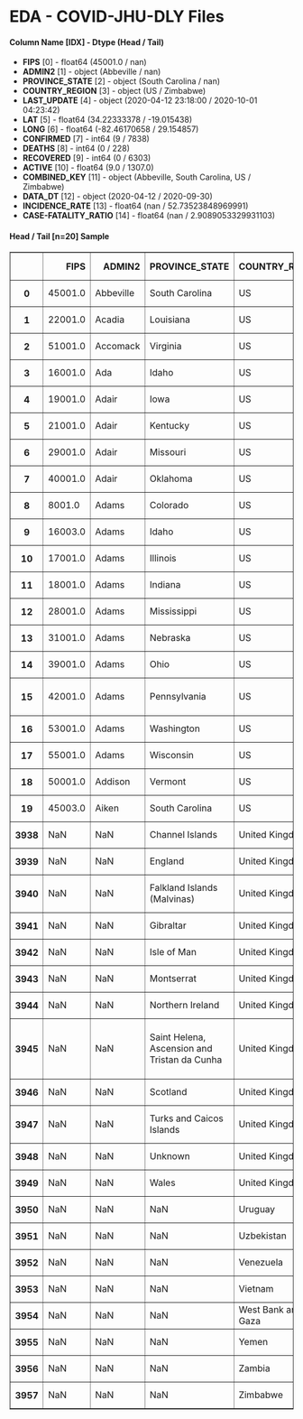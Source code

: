 # EDA - COVID-JHU-DLY Files 

#### Column Name [IDX] -  Dtype (Head / Tail) 
- **FIPS** [0] - float64 (45001.0 / nan) 
- **ADMIN2** [1] - object (Abbeville / nan) 
- **PROVINCE_STATE** [2] - object (South Carolina / nan) 
- **COUNTRY_REGION** [3] - object (US / Zimbabwe) 
- **LAST_UPDATE** [4] - object (2020-04-12 23:18:00 / 2020-10-01 04:23:42) 
- **LAT** [5] - float64 (34.22333378 / -19.015438) 
- **LONG** [6] - float64 (-82.46170658 / 29.154857) 
- **CONFIRMED** [7] - int64 (9 / 7838) 
- **DEATHS** [8] - int64 (0 / 228) 
- **RECOVERED** [9] - int64 (0 / 6303) 
- **ACTIVE** [10] - float64 (9.0 / 1307.0) 
- **COMBINED_KEY** [11] - object (Abbeville, South Carolina, US / Zimbabwe) 
- **DATA_DT** [12] - object (2020-04-12 / 2020-09-30) 
- **INCIDENCE_RATE** [13] - float64 (nan / 52.73523848969991) 
- **CASE-FATALITY_RATIO** [14] - float64 (nan / 2.9089053329931103) 



#### Head / Tail [n=20] Sample 

<table border="1" class="dataframe">
  <thead>
    <tr style="text-align: right;">
      <th></th>
      <th>FIPS</th>
      <th>ADMIN2</th>
      <th>PROVINCE_STATE</th>
      <th>COUNTRY_REGION</th>
      <th>LAST_UPDATE</th>
      <th>LAT</th>
      <th>LONG</th>
      <th>CONFIRMED</th>
      <th>DEATHS</th>
      <th>RECOVERED</th>
      <th>ACTIVE</th>
      <th>COMBINED_KEY</th>
      <th>DATA_DT</th>
      <th>INCIDENCE_RATE</th>
      <th>CASE-FATALITY_RATIO</th>
    </tr>
  </thead>
  <tbody>
    <tr>
      <th>0</th>
      <td>45001.0</td>
      <td>Abbeville</td>
      <td>South Carolina</td>
      <td>US</td>
      <td>2020-04-12 23:18:00</td>
      <td>34.223334</td>
      <td>-82.461707</td>
      <td>9</td>
      <td>0</td>
      <td>0</td>
      <td>9.0</td>
      <td>Abbeville, South Carolina, US</td>
      <td>2020-04-12</td>
      <td>NaN</td>
      <td>NaN</td>
    </tr>
    <tr>
      <th>1</th>
      <td>22001.0</td>
      <td>Acadia</td>
      <td>Louisiana</td>
      <td>US</td>
      <td>2020-04-12 23:18:00</td>
      <td>30.295065</td>
      <td>-92.414197</td>
      <td>99</td>
      <td>5</td>
      <td>0</td>
      <td>94.0</td>
      <td>Acadia, Louisiana, US</td>
      <td>2020-04-12</td>
      <td>NaN</td>
      <td>NaN</td>
    </tr>
    <tr>
      <th>2</th>
      <td>51001.0</td>
      <td>Accomack</td>
      <td>Virginia</td>
      <td>US</td>
      <td>2020-04-12 23:18:00</td>
      <td>37.767072</td>
      <td>-75.632346</td>
      <td>15</td>
      <td>0</td>
      <td>0</td>
      <td>15.0</td>
      <td>Accomack, Virginia, US</td>
      <td>2020-04-12</td>
      <td>NaN</td>
      <td>NaN</td>
    </tr>
    <tr>
      <th>3</th>
      <td>16001.0</td>
      <td>Ada</td>
      <td>Idaho</td>
      <td>US</td>
      <td>2020-04-12 23:18:00</td>
      <td>43.452658</td>
      <td>-116.241552</td>
      <td>517</td>
      <td>6</td>
      <td>0</td>
      <td>511.0</td>
      <td>Ada, Idaho, US</td>
      <td>2020-04-12</td>
      <td>NaN</td>
      <td>NaN</td>
    </tr>
    <tr>
      <th>4</th>
      <td>19001.0</td>
      <td>Adair</td>
      <td>Iowa</td>
      <td>US</td>
      <td>2020-04-12 23:18:00</td>
      <td>41.330756</td>
      <td>-94.471059</td>
      <td>1</td>
      <td>0</td>
      <td>0</td>
      <td>1.0</td>
      <td>Adair, Iowa, US</td>
      <td>2020-04-12</td>
      <td>NaN</td>
      <td>NaN</td>
    </tr>
    <tr>
      <th>5</th>
      <td>21001.0</td>
      <td>Adair</td>
      <td>Kentucky</td>
      <td>US</td>
      <td>2020-04-12 23:18:00</td>
      <td>37.104598</td>
      <td>-85.281297</td>
      <td>11</td>
      <td>0</td>
      <td>0</td>
      <td>11.0</td>
      <td>Adair, Kentucky, US</td>
      <td>2020-04-12</td>
      <td>NaN</td>
      <td>NaN</td>
    </tr>
    <tr>
      <th>6</th>
      <td>29001.0</td>
      <td>Adair</td>
      <td>Missouri</td>
      <td>US</td>
      <td>2020-04-12 23:18:00</td>
      <td>40.190586</td>
      <td>-92.600782</td>
      <td>11</td>
      <td>0</td>
      <td>0</td>
      <td>11.0</td>
      <td>Adair, Missouri, US</td>
      <td>2020-04-12</td>
      <td>NaN</td>
      <td>NaN</td>
    </tr>
    <tr>
      <th>7</th>
      <td>40001.0</td>
      <td>Adair</td>
      <td>Oklahoma</td>
      <td>US</td>
      <td>2020-04-12 23:18:00</td>
      <td>35.884942</td>
      <td>-94.658593</td>
      <td>27</td>
      <td>2</td>
      <td>0</td>
      <td>25.0</td>
      <td>Adair, Oklahoma, US</td>
      <td>2020-04-12</td>
      <td>NaN</td>
      <td>NaN</td>
    </tr>
    <tr>
      <th>8</th>
      <td>8001.0</td>
      <td>Adams</td>
      <td>Colorado</td>
      <td>US</td>
      <td>2020-04-12 23:18:00</td>
      <td>39.874321</td>
      <td>-104.336258</td>
      <td>647</td>
      <td>26</td>
      <td>0</td>
      <td>621.0</td>
      <td>Adams, Colorado, US</td>
      <td>2020-04-12</td>
      <td>NaN</td>
      <td>NaN</td>
    </tr>
    <tr>
      <th>9</th>
      <td>16003.0</td>
      <td>Adams</td>
      <td>Idaho</td>
      <td>US</td>
      <td>2020-04-12 23:18:00</td>
      <td>44.893336</td>
      <td>-116.454525</td>
      <td>1</td>
      <td>0</td>
      <td>0</td>
      <td>1.0</td>
      <td>Adams, Idaho, US</td>
      <td>2020-04-12</td>
      <td>NaN</td>
      <td>NaN</td>
    </tr>
    <tr>
      <th>10</th>
      <td>17001.0</td>
      <td>Adams</td>
      <td>Illinois</td>
      <td>US</td>
      <td>2020-04-12 23:18:00</td>
      <td>39.988156</td>
      <td>-91.187868</td>
      <td>25</td>
      <td>0</td>
      <td>0</td>
      <td>25.0</td>
      <td>Adams, Illinois, US</td>
      <td>2020-04-12</td>
      <td>NaN</td>
      <td>NaN</td>
    </tr>
    <tr>
      <th>11</th>
      <td>18001.0</td>
      <td>Adams</td>
      <td>Indiana</td>
      <td>US</td>
      <td>2020-04-12 23:18:00</td>
      <td>40.745765</td>
      <td>-84.936714</td>
      <td>5</td>
      <td>1</td>
      <td>0</td>
      <td>4.0</td>
      <td>Adams, Indiana, US</td>
      <td>2020-04-12</td>
      <td>NaN</td>
      <td>NaN</td>
    </tr>
    <tr>
      <th>12</th>
      <td>28001.0</td>
      <td>Adams</td>
      <td>Mississippi</td>
      <td>US</td>
      <td>2020-04-12 23:18:00</td>
      <td>31.476698</td>
      <td>-91.353260</td>
      <td>51</td>
      <td>1</td>
      <td>0</td>
      <td>50.0</td>
      <td>Adams, Mississippi, US</td>
      <td>2020-04-12</td>
      <td>NaN</td>
      <td>NaN</td>
    </tr>
    <tr>
      <th>13</th>
      <td>31001.0</td>
      <td>Adams</td>
      <td>Nebraska</td>
      <td>US</td>
      <td>2020-04-12 23:18:00</td>
      <td>40.524494</td>
      <td>-98.501178</td>
      <td>54</td>
      <td>0</td>
      <td>0</td>
      <td>54.0</td>
      <td>Adams, Nebraska, US</td>
      <td>2020-04-12</td>
      <td>NaN</td>
      <td>NaN</td>
    </tr>
    <tr>
      <th>14</th>
      <td>39001.0</td>
      <td>Adams</td>
      <td>Ohio</td>
      <td>US</td>
      <td>2020-04-12 23:18:00</td>
      <td>38.845411</td>
      <td>-83.471896</td>
      <td>3</td>
      <td>0</td>
      <td>0</td>
      <td>3.0</td>
      <td>Adams, Ohio, US</td>
      <td>2020-04-12</td>
      <td>NaN</td>
      <td>NaN</td>
    </tr>
    <tr>
      <th>15</th>
      <td>42001.0</td>
      <td>Adams</td>
      <td>Pennsylvania</td>
      <td>US</td>
      <td>2020-04-12 23:18:00</td>
      <td>39.871404</td>
      <td>-77.216103</td>
      <td>48</td>
      <td>1</td>
      <td>0</td>
      <td>47.0</td>
      <td>Adams, Pennsylvania, US</td>
      <td>2020-04-12</td>
      <td>NaN</td>
      <td>NaN</td>
    </tr>
    <tr>
      <th>16</th>
      <td>53001.0</td>
      <td>Adams</td>
      <td>Washington</td>
      <td>US</td>
      <td>2020-04-12 23:18:00</td>
      <td>46.982998</td>
      <td>-118.560173</td>
      <td>36</td>
      <td>0</td>
      <td>0</td>
      <td>36.0</td>
      <td>Adams, Washington, US</td>
      <td>2020-04-12</td>
      <td>NaN</td>
      <td>NaN</td>
    </tr>
    <tr>
      <th>17</th>
      <td>55001.0</td>
      <td>Adams</td>
      <td>Wisconsin</td>
      <td>US</td>
      <td>2020-04-12 23:18:00</td>
      <td>43.969747</td>
      <td>-89.767828</td>
      <td>2</td>
      <td>0</td>
      <td>0</td>
      <td>2.0</td>
      <td>Adams, Wisconsin, US</td>
      <td>2020-04-12</td>
      <td>NaN</td>
      <td>NaN</td>
    </tr>
    <tr>
      <th>18</th>
      <td>50001.0</td>
      <td>Addison</td>
      <td>Vermont</td>
      <td>US</td>
      <td>2020-04-12 23:18:00</td>
      <td>44.032173</td>
      <td>-73.141309</td>
      <td>55</td>
      <td>1</td>
      <td>0</td>
      <td>54.0</td>
      <td>Addison, Vermont, US</td>
      <td>2020-04-12</td>
      <td>NaN</td>
      <td>NaN</td>
    </tr>
    <tr>
      <th>19</th>
      <td>45003.0</td>
      <td>Aiken</td>
      <td>South Carolina</td>
      <td>US</td>
      <td>2020-04-12 23:18:00</td>
      <td>33.543380</td>
      <td>-81.636454</td>
      <td>50</td>
      <td>1</td>
      <td>0</td>
      <td>49.0</td>
      <td>Aiken, South Carolina, US</td>
      <td>2020-04-12</td>
      <td>NaN</td>
      <td>NaN</td>
    </tr>
    <tr>
      <th>3938</th>
      <td>NaN</td>
      <td>NaN</td>
      <td>Channel Islands</td>
      <td>United Kingdom</td>
      <td>2020-10-01 04:23:42</td>
      <td>49.372300</td>
      <td>-2.364400</td>
      <td>665</td>
      <td>48</td>
      <td>600</td>
      <td>17.0</td>
      <td>Channel Islands, United Kingdom</td>
      <td>2020-09-30</td>
      <td>390.031613</td>
      <td>7.218045</td>
    </tr>
    <tr>
      <th>3939</th>
      <td>NaN</td>
      <td>NaN</td>
      <td>England</td>
      <td>United Kingdom</td>
      <td>2020-10-01 04:23:42</td>
      <td>52.355500</td>
      <td>-1.174300</td>
      <td>388342</td>
      <td>37429</td>
      <td>0</td>
      <td>350913.0</td>
      <td>England, United Kingdom</td>
      <td>2020-09-30</td>
      <td>693.750313</td>
      <td>9.638154</td>
    </tr>
    <tr>
      <th>3940</th>
      <td>NaN</td>
      <td>NaN</td>
      <td>Falkland Islands (Malvinas)</td>
      <td>United Kingdom</td>
      <td>2020-10-01 04:23:42</td>
      <td>-51.796300</td>
      <td>-59.523600</td>
      <td>13</td>
      <td>0</td>
      <td>13</td>
      <td>0.0</td>
      <td>Falkland Islands (Malvinas), United Kingdom</td>
      <td>2020-09-30</td>
      <td>373.241459</td>
      <td>0.000000</td>
    </tr>
    <tr>
      <th>3941</th>
      <td>NaN</td>
      <td>NaN</td>
      <td>Gibraltar</td>
      <td>United Kingdom</td>
      <td>2020-10-01 04:23:42</td>
      <td>36.140800</td>
      <td>-5.353600</td>
      <td>396</td>
      <td>0</td>
      <td>344</td>
      <td>52.0</td>
      <td>Gibraltar, United Kingdom</td>
      <td>2020-09-30</td>
      <td>1175.388086</td>
      <td>0.000000</td>
    </tr>
    <tr>
      <th>3942</th>
      <td>NaN</td>
      <td>NaN</td>
      <td>Isle of Man</td>
      <td>United Kingdom</td>
      <td>2020-10-01 04:23:42</td>
      <td>54.236100</td>
      <td>-4.548100</td>
      <td>340</td>
      <td>24</td>
      <td>315</td>
      <td>1.0</td>
      <td>Isle of Man, United Kingdom</td>
      <td>2020-09-30</td>
      <td>399.849468</td>
      <td>7.058824</td>
    </tr>
    <tr>
      <th>3943</th>
      <td>NaN</td>
      <td>NaN</td>
      <td>Montserrat</td>
      <td>United Kingdom</td>
      <td>2020-10-01 04:23:42</td>
      <td>16.742498</td>
      <td>-62.187366</td>
      <td>13</td>
      <td>1</td>
      <td>12</td>
      <td>0.0</td>
      <td>Montserrat, United Kingdom</td>
      <td>2020-09-30</td>
      <td>260.052010</td>
      <td>7.692308</td>
    </tr>
    <tr>
      <th>3944</th>
      <td>NaN</td>
      <td>NaN</td>
      <td>Northern Ireland</td>
      <td>United Kingdom</td>
      <td>2020-10-01 04:23:42</td>
      <td>54.787700</td>
      <td>-6.492300</td>
      <td>11693</td>
      <td>579</td>
      <td>0</td>
      <td>11114.0</td>
      <td>Northern Ireland, United Kingdom</td>
      <td>2020-09-30</td>
      <td>621.439201</td>
      <td>4.951680</td>
    </tr>
    <tr>
      <th>3945</th>
      <td>NaN</td>
      <td>NaN</td>
      <td>Saint Helena, Ascension and Tristan da Cunha</td>
      <td>United Kingdom</td>
      <td>2020-10-01 04:23:42</td>
      <td>-7.946700</td>
      <td>-14.355900</td>
      <td>2</td>
      <td>0</td>
      <td>2</td>
      <td>0.0</td>
      <td>Saint Helena, Ascension and Tristan da Cunha, United Kingdom</td>
      <td>2020-09-30</td>
      <td>NaN</td>
      <td>NaN</td>
    </tr>
    <tr>
      <th>3946</th>
      <td>NaN</td>
      <td>NaN</td>
      <td>Scotland</td>
      <td>United Kingdom</td>
      <td>2020-10-01 04:23:42</td>
      <td>56.490700</td>
      <td>-4.202600</td>
      <td>29244</td>
      <td>2519</td>
      <td>0</td>
      <td>26725.0</td>
      <td>Scotland, United Kingdom</td>
      <td>2020-09-30</td>
      <td>535.280874</td>
      <td>8.613733</td>
    </tr>
    <tr>
      <th>3947</th>
      <td>NaN</td>
      <td>NaN</td>
      <td>Turks and Caicos Islands</td>
      <td>United Kingdom</td>
      <td>2020-10-01 04:23:42</td>
      <td>21.694000</td>
      <td>-71.797900</td>
      <td>689</td>
      <td>6</td>
      <td>645</td>
      <td>38.0</td>
      <td>Turks and Caicos Islands, United Kingdom</td>
      <td>2020-09-30</td>
      <td>1779.534067</td>
      <td>0.870827</td>
    </tr>
    <tr>
      <th>3948</th>
      <td>NaN</td>
      <td>NaN</td>
      <td>Unknown</td>
      <td>United Kingdom</td>
      <td>2020-10-01 04:23:42</td>
      <td>NaN</td>
      <td>NaN</td>
      <td>0</td>
      <td>0</td>
      <td>0</td>
      <td>0.0</td>
      <td>Unknown, United Kingdom</td>
      <td>2020-09-30</td>
      <td>NaN</td>
      <td>NaN</td>
    </tr>
    <tr>
      <th>3949</th>
      <td>NaN</td>
      <td>NaN</td>
      <td>Wales</td>
      <td>United Kingdom</td>
      <td>2020-10-01 04:23:42</td>
      <td>52.130700</td>
      <td>-3.783700</td>
      <td>23985</td>
      <td>1616</td>
      <td>0</td>
      <td>22369.0</td>
      <td>Wales, United Kingdom</td>
      <td>2020-09-30</td>
      <td>764.194227</td>
      <td>6.737544</td>
    </tr>
    <tr>
      <th>3950</th>
      <td>NaN</td>
      <td>NaN</td>
      <td>NaN</td>
      <td>Uruguay</td>
      <td>2020-10-01 04:23:42</td>
      <td>-32.522800</td>
      <td>-55.765800</td>
      <td>2046</td>
      <td>48</td>
      <td>1791</td>
      <td>207.0</td>
      <td>Uruguay</td>
      <td>2020-09-30</td>
      <td>58.899274</td>
      <td>2.346041</td>
    </tr>
    <tr>
      <th>3951</th>
      <td>NaN</td>
      <td>NaN</td>
      <td>NaN</td>
      <td>Uzbekistan</td>
      <td>2020-10-01 04:23:42</td>
      <td>41.377491</td>
      <td>64.585262</td>
      <td>56717</td>
      <td>470</td>
      <td>53366</td>
      <td>2881.0</td>
      <td>Uzbekistan</td>
      <td>2020-09-30</td>
      <td>169.460285</td>
      <td>0.828676</td>
    </tr>
    <tr>
      <th>3952</th>
      <td>NaN</td>
      <td>NaN</td>
      <td>NaN</td>
      <td>Venezuela</td>
      <td>2020-10-01 04:23:42</td>
      <td>6.423800</td>
      <td>-66.589700</td>
      <td>75122</td>
      <td>628</td>
      <td>65225</td>
      <td>9269.0</td>
      <td>Venezuela</td>
      <td>2020-09-30</td>
      <td>264.179739</td>
      <td>0.835973</td>
    </tr>
    <tr>
      <th>3953</th>
      <td>NaN</td>
      <td>NaN</td>
      <td>NaN</td>
      <td>Vietnam</td>
      <td>2020-10-01 04:23:42</td>
      <td>14.058324</td>
      <td>108.277199</td>
      <td>1094</td>
      <td>35</td>
      <td>1010</td>
      <td>49.0</td>
      <td>Vietnam</td>
      <td>2020-09-30</td>
      <td>1.123912</td>
      <td>3.199269</td>
    </tr>
    <tr>
      <th>3954</th>
      <td>NaN</td>
      <td>NaN</td>
      <td>NaN</td>
      <td>West Bank and Gaza</td>
      <td>2020-10-01 04:23:42</td>
      <td>31.952200</td>
      <td>35.233200</td>
      <td>39899</td>
      <td>311</td>
      <td>31743</td>
      <td>7845.0</td>
      <td>West Bank and Gaza</td>
      <td>2020-09-30</td>
      <td>782.116181</td>
      <td>0.779468</td>
    </tr>
    <tr>
      <th>3955</th>
      <td>NaN</td>
      <td>NaN</td>
      <td>NaN</td>
      <td>Yemen</td>
      <td>2020-10-01 04:23:42</td>
      <td>15.552727</td>
      <td>48.516388</td>
      <td>2034</td>
      <td>587</td>
      <td>1286</td>
      <td>161.0</td>
      <td>Yemen</td>
      <td>2020-09-30</td>
      <td>6.819561</td>
      <td>28.859390</td>
    </tr>
    <tr>
      <th>3956</th>
      <td>NaN</td>
      <td>NaN</td>
      <td>NaN</td>
      <td>Zambia</td>
      <td>2020-10-01 04:23:42</td>
      <td>-13.133897</td>
      <td>27.849332</td>
      <td>14759</td>
      <td>332</td>
      <td>13959</td>
      <td>468.0</td>
      <td>Zambia</td>
      <td>2020-09-30</td>
      <td>80.281959</td>
      <td>2.249475</td>
    </tr>
    <tr>
      <th>3957</th>
      <td>NaN</td>
      <td>NaN</td>
      <td>NaN</td>
      <td>Zimbabwe</td>
      <td>2020-10-01 04:23:42</td>
      <td>-19.015438</td>
      <td>29.154857</td>
      <td>7838</td>
      <td>228</td>
      <td>6303</td>
      <td>1307.0</td>
      <td>Zimbabwe</td>
      <td>2020-09-30</td>
      <td>52.735238</td>
      <td>2.908905</td>
    </tr>
  </tbody>
</table>